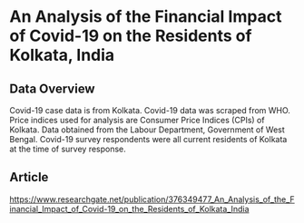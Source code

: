 # An Analysis of the Financial Impact of Covid-19 on the Residents of Kolkata, India

## Data Overview
Covid-19 case data is from Kolkata. Covid-19 data was scraped from WHO.
Price indices used for analysis are Consumer Price Indices (CPIs) of Kolkata. Data obtained from the Labour Department, Government of West Bengal.
Covid-19 survey respondents were all current residents of Kolkata at the time of survey response.

## Article
https://www.researchgate.net/publication/376349477_An_Analysis_of_the_Financial_Impact_of_Covid-19_on_the_Residents_of_Kolkata_India
